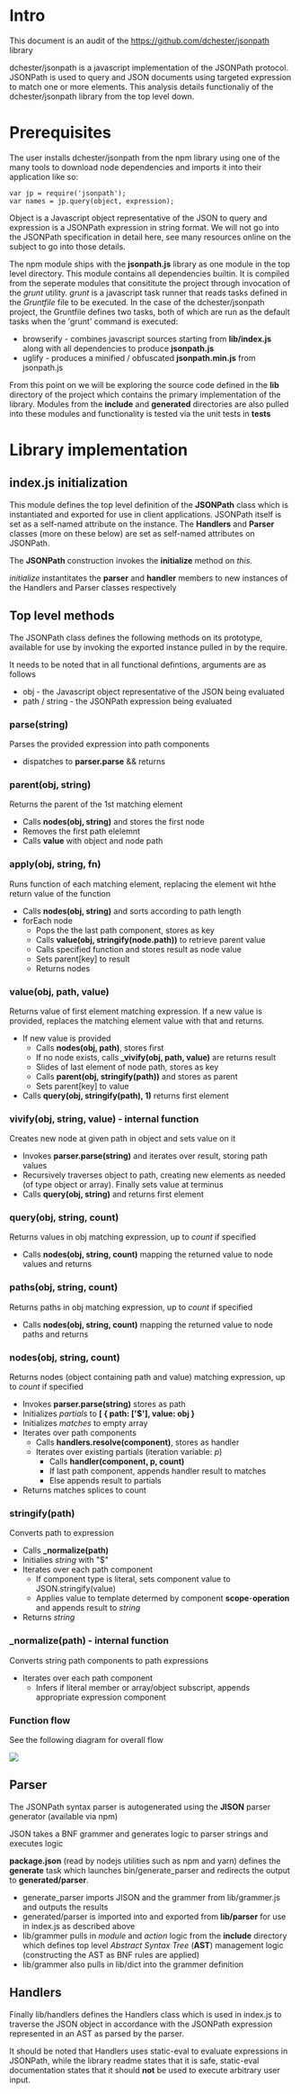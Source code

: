 # Intro
This document is an audit of the https://github.com/dchester/jsonpath library

dchester/jsonpath is a javascript implementation of the JSONPath protocol. JSONPath is used to query and JSON documents using targeted expression to match one or more elements. This analysis details functionaliy of the dchester/jsonpath library from the top level down.

# Prerequisites

The user installs dchester/jsonpath from the npm library using one of the many tools to download node dependencies and imports it into their application like so:

```
var jp = require('jsonpath');
var names = jp.query(object, expression);
```

Object is a Javascript object representative of the JSON to query and expression is a JSONPath expression in string format. We will not go into the JSONPath specification in detail here, see many resources online on the subject to go into those details.

The npm module ships with the **jsonpath.js** library as one module in the top level directory. This module contains all dependencies builtin. It is compiled from the seperate modules that consititute the project through invocation of the *grunt* utility. *grunt* is a javascript task runner that reads tasks defined in the *Gruntfile* file to be executed. In the case of the dchester/jsonpath project, the Gruntfile defines two tasks, both of which are run as the default tasks when the 'grunt' command is executed:

- browserify - combines javascript sources starting from **lib/index.js** along with all dependencies to produce **jsonpath.js**
- uglify - produces a minified / obfuscated **jsonpath.min.js** from jsonpath.js

From this point on we will be exploring the source code defined in the **lib** directory of the project which contains the primary implementation of the library. Modules from the **include** and **generated** directories are also pulled into these modules and functionality is tested via the unit tests in **tests**

# Library implementation

## index.js initialization
This module defines the top level definition of the **JSONPath** class which is instantiated and exported for use in client applications. JSONPath itself is set as a self-named attribute on the instance. The **Handlers** and **Parser** classes (more on these below) are set as self-named attributes on JSONPath.

The **JSONPath** construction invokes the **initialize** method on *this*.

*initialize* instantitates the **parser** and **handler** members to new instances of the Handlers and Parser classes respectively

## Top level methods

The JSONPath class defines the following methods on its prototype, available for use by invoking the exported instance pulled in by the require.

It needs to be noted that in all functional defintions, arguments are as follows

- obj - the Javascript object representative of the JSON being evaluated
- path / string - the JSONPath expression being evaluated

### parse(string)

Parses the provided expression into path components

- dispatches to **parser.parse** && returns

### parent(obj, string)

Returns the parent of the 1st matching element

- Calls **nodes(obj, string)** and stores the first node
- Removes the first path elelemnt
- Calls **value** with object and node path

### apply(obj, string, fn)

Runs function of each matching element, replacing the element wit hthe return value of the function

- Calls **nodes(obj, string)** and sorts according to path length
- forEach node
  - Pops the the last path component, stores as key
  - Calls **value(obj, stringify(node.path))** to retrieve parent value
  - Calls specified function and stores result as node value
  - Sets parent[key] to result
  - Returns nodes

### value(obj, path, value)

Returns value of first element matching expression. If a new value is provided, replaces the matching element value with that and returns.

- If new value is provided
  - Calls **nodes(obj, path)**, stores first
  - If no node exists, calls **_vivify(obj, path, value)** are returns result
  - Slides of last element of node path, stores as key
  - Calls **parent(obj, stringify(path))** and stores as parent
  - Sets parent[key] to value
- Calls **query(obj, stringify(path), 1)** returns first element

### vivify(obj, string, value) - internal function

Creates new node at given path in object and sets value on it

- Invokes **parser.parse(string)** and iterates over result, storing path values
- Recursively traverses object to path, creating new elements as needed (of type object or array). Finally sets value at terminus
- Calls **query(obj, string)** and returns first element

### query(obj, string, count)

Returns values in obj matching expression, up to *count* if specified

- Calls **nodes(obj, string, count)** mapping the returned value to node values and returns

### paths(obj, string, count)

Returns paths in obj matching expression, up to *count* if specified

- Calls **nodes(obj, string, count)** mapping the returned value to node paths and returns

### nodes(obj, string, count)

Returns nodes (object containing path and value) matching expression, up to *count* if specified

- Invokes **parser.parse(string)** stores as path
- Initializes *partials* to **[ { path: ['$'], value: obj }**
- Initializes *matches* to empty array
- Iterates over path components
  - Calls **handlers.resolve(component)**, stores as handler
  - Iterates over existing partials (iteration variable: *p*) 
    - Calls **handler(component, p, count)**
    - If last path component, appends handler result to matches
    - Else appends result to partials
- Returns matches splices to count

### stringify(path)

Converts path to expression

- Calls **_normalize(path)**
- Initialies *string* with "$"
- Iterates over each path component
  - If component type is literal, sets component value to JSON.stringify(value)
  - Applies value to template determed by component **scope**-**operation** and appends result to *string*
- Returns *string*

### _normalize(path) - internal function

Converts string path components to path expressions

- Iterates over each path component
  - Infers if literal member or array/object subscript, appends appropriate expression component

### Function flow

See the following diagram for overall flow

![](jsonpath-audit.png)

## Parser

The JSONPath syntax parser is autogenerated using the **JISON** parser generator (available via npm)

JSON takes a BNF grammer and generates logic to parser strings and executes logic

**package.json** (read by nodejs utilities such as npm and yarn) defines the **generate** task which launches bin/generate_parser and redirects the output to **generated/parser**.

- generate_parser imports JISON and the grammer from lib/grammer.js and outputs the results
- generated/parser is imported into and exported from **lib/parser** for use in index.js as described above
- lib/grammer pulls in *module* and *action* logic from the **include** directory which defines top level *Abstract Syntax Tree* (**AST**) management logic (constructing the AST as BNF rules are applied)
- lib/grammer also pulls in lib/dict into the grammer definition

## Handlers

Finally lib/handlers defines the Handlers class which is used in index.js to traverse the JSON object in accordance with the JSONPath expression represented in an AST as parsed by the parser.

It should be noted that Handlers uses static-eval to evaluate expressions in JSONPath, while the library readme states that it is safe, static-eval documentation states that it should **not** be used to execute arbitrary user input.

